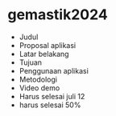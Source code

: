 # gemastik2024
- Judul
- Proposal aplikasi
- Latar belakang
- Tujuan
- Penggunaan aplikasi
- Metodologi
- Video demo
- Harus selesai juli 12 
- harus selesai 50%
